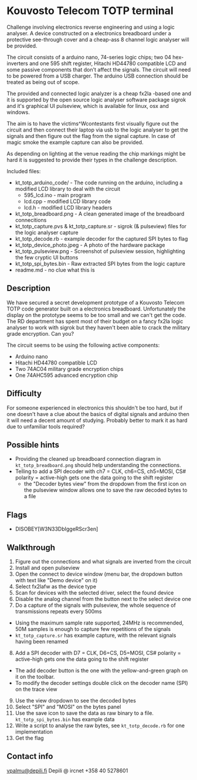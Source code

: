 # Kouvosto Telecom TOTP terminal

Challenge involving electronics reverse engineering and using a logic analyser. A device constructed on a electronics breadboard under a protective see-through cover and a cheap-ass 8 channel logic analyser will be provided.

The circuit consists of a arduino nano, 74-series logic chips; two 04 hex-inverters and one 595 shift register, Hitachi HD44780 compatible LCD and some passive components that don't affect the signals. The circuit will need to be powered from a USB charger. The arduino USB connection should be treated as being out of scope.

The provided and connected logic analyzer is a cheap fx2la -based one and it is supported by the open source logic analyser software package sigrok and it's graphical UI pulseview, which is available for linux, osx and windows.

The aim is to have the victims^Wcontestants first visually figure out the circuit and then connect their laptop via usb to the logic analyser to get the signals and then figure out the flag from the signal capture. In case of magic smoke the example capture can also be provided.

As depending on lighting at the venue reading the chip markings might be hard it is suggested to provide their types in the challenge description.

Included files:
* kt_totp_arduino_code/ - The code running on the arduino, including a modified LCD library to deal with the circuit
  * 595_lcd.ino - main program
  * lcd.cpp - modified LCD library code
  * lcd.h - modified LCD library headers
* kt_totp_breadboard.png - A clean generated image of the breadboard connecitions
* kt_totp_capture.pvs & kt_totp_capture.sr - sigrok (& pulseview) files for the logic analyser capture
* kt_totp_decode.rb - example decoder for the captured SPI bytes to flag
* kt_totp_device_photo.jpeg - A photo of the hardware package
* kt_totp_pulseview.png - Screenshot of pulseview session, highlighting the few cryptic UI buttons
* kt_totp_spi_bytes.bin - Raw extracted SPI bytes from the logic capture
* readme.md - no clue what this is

## Description

We have secured a secret development prototype of a Kouvosto Telecom TOTP code generator built on a electronics breadboard. Unfortunately the display on the prototype seems to be too small and we can't get the code. The RD department has spent most of their budget on a fancy fx2la logic analyser to work with sigrok but they haven't been able to crack the military grade encryption. Can you?

The circuit seems to be using the following active components:
* Arduino nano
* Hitachi HD44780 compatible LCD
* Two 74AC04 military grade encryption chips
* One 74AHC595 advanced encryption chip

## Difficulty

For someone experienced in electronics this shouldn't be too hard, but if one doesn't have a clue about the basics of digital signals and arduino then it will need a decent amount of studying. Probably better to mark it as hard due to unfamiliar tools required?

## Possible hints

* Providing the cleaned up breadboard connection diagram in `kt_totp_breadboard.png` should help understanding the connections.
* Telling to add a SPI decoder with ch7 = CLK, ch6=CS, ch5=MOSI, CS# polarity = active-high gets one the data going to the shift register
  * the "Decoder bytes view" from the dropdown from the first icon on the pulseview window allows one to save the raw decoded bytes to a file

## Flags

* DISOBEY[W3N33DbIggeRScr3en]

## Walkthrough

1. Figure out the connections and what signals are inverted from the circuit
2. Install and open pulseview
3. Open the connect to device window (menu bar, the dropdown button with text like "Demo device" on it)
4. Select fx2lafw as the device type
5. Scan for devices with the selected driver, select the found device
6. Disable the analog channel from the button next to the select device one
7. Do a capture of the signals with pulseview, the whole sequence of transmissions repeats every 500ms
  * Using the maximum sample rate supported, 24MHz is recommended, 50M samples is enough to capture few repetitions of the signals
  * `kt_totp_capture.sr` has example capture, with the relevant signals having been renamed
8. Add a SPI decoder with D7 = CLK, D6=CS, D5=MOSI, CS# polarity = active-high gets one the data going to the shift register
  * The add decoder button is the one with the yellow-and-green graph on it on the toolbar.
  * To modify the decoder settings double click on the decoder name (SPI) on the trace view
9. Use the view dropdown to see the decoded bytes
10. Select "SPI" and "MOSI" on the bytes panel
11. Use the save icon to save the data as raw binary to a file. `kt_totp_spi_bytes.bin` has example data
12. Write a script to analyse the raw bytes, see `kt_totp_decode.rb` for one implementation
13. Get the flag


## Contact info

vpalmu@depili.fi
Depili @ ircnet
+358 40 5278601
